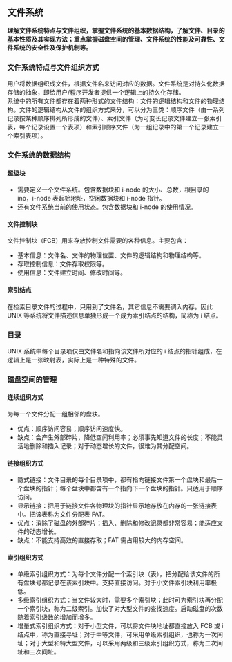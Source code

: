 ## 文件系统
**理解文件系统特点与文件组织，掌握文件系统的基本数据结构，了解文件、目录的基本性质及其实现方法；重点掌握磁盘空间的管理、文件系统的性能及可靠性、文件系统的安全性及保护机制等。**

### 文件系统特点与文件组织方式
用户将数据组织成文件，根据文件名来访问对应的数据。文件系统是对持久化数据存储的抽象，即给用户/程序开发者提供一个逻辑上的持久化存储。  
系统中的所有文件都存在着两种形式的文件结构：文件的逻辑结构和文件的物理结构。文件的逻辑结构从文件的组织方式来分，可以分为三类：顺序文件（由一系列记录按某种顺序排列所形成的文件）、索引文件（为可变长记录文件建立一张索引表，每个记录设置一个表项）和索引顺序文件（为一组记录中的第一个记录建立一个索引表项）。

### 文件系统的数据结构
#### 超级块
* 需要定义一个文件系统。包含数据块和 i-node 的大小、总数，根目录的 ino，i-node 表起始地址，空闲数据块和 i-node 指针。
* 还有文件系统当前的使用状态。包含数据块和 i-node 的使用情况。

#### 文件控制块
文件控制块（FCB）用来存放控制文件需要的各种信息。主要包含：
* 基本信息：文件名、文件的物理位置、文件的逻辑结构和物理结构等。
* 存取控制信息：文件存取权限等。
* 使用信息：文件建立时间、修改时间等。

#### 索引结点
在检索目录文件的过程中，只用到了文件名，其它信息不需要调入内存。因此 UNIX 等系统将文件描述信息单独形成一个成为索引结点的结构，简称为 i 结点。

### 目录
UNIX 系统中每个目录项仅由文件名和指向该文件所对应的 i 结点的指针组成，在逻辑上是一张映射表，实际上是一种特殊的文件。

### 磁盘空间的管理
#### 连续组织方式
为每一个文件分配一组相邻的盘块。
* 优点：顺序访问容易；顺序访问速度快。
* 缺点：会产生外部碎片，降低空间利用率；必须事先知道文件的长度；不能灵活地删除和插入记录；对于动态增长的文件，很难为其分配空间。

#### 链接组织方式
* 隐式链接：文件目录的每个目录项中，都有指向链接文件第一个盘块和最后一个盘块的指针；每个盘块中都含有一个指向下一个盘块的指针。只适用于顺序访问。
* 显示链接：把用于链接文件各物理块的指针显示地存放在内存的一张链接表中。把该表称为文件分配表 FAT。
* 优点：消除了磁盘的外部碎片；插入、删除和修改记录都非常容易；能适应文件的动态增长。
* 缺点：不能支持高效的直接存取；FAT 需占用较大的内存空间。

#### 索引组织方式
* 单级索引组织方式：为每个文件分配一个索引块（表），把分配给该文件的所有盘块号都记录在该索引块中。支持直接访问。对于小文件索引块利用率极低。
* 多级索引组织方式：当文件较大时，需要多个索引块；此时可为索引块再分配一个索引块，称为二级索引。加快了对大型文件的查找速度。启动磁盘的次数随着索引级数的增加而增多。
* 增量式索引组织方式：对于小型文件，可以将文件块地址都直接放入 FCB 或 i 结点中，称为直接寻址；对于中等文件，可采用单级索引组织，也称为一次间址；对于大型和特大型文件，可以采用两级和三级索引组织方式，称为二次间址和三次间址。